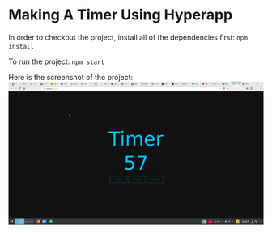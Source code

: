 # Making A Timer Using Hyperapp

In order to checkout the project, install all of the dependencies first: `npm install` <br />

To run the project: `npm start` <br />

Here is the screenshot of the project:
![alt text](https://github.com/nathansetyawan96/hyperapp-timer/blob/master/img/hyperapp-timer.png)
